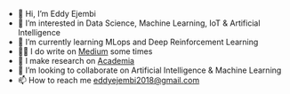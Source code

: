 - 👋 Hi, I’m Eddy Ejembi
- 👀 I’m interested in Data Science, Machine Learning, IoT & Artificial Intelligence
- 🌱 I’m currently learning MLops and Deep Reinforcement Learning
- ✍🏾 I do write on [Medium](https://medium.com/@eddyejembi) some times
- 📝 I make research on [Academia](https://fupre.academia.edu/EddyEjembi)
- 💞️ I’m looking to collaborate on Artificial Intelligence & Machine Learning
- 📫 How to reach me eddyejembi2018@gmail.com

<!---
EddyEjembi/EddyEjembi is a ✨ special ✨ repository because its `README.md` (this file) appears on your GitHub profile.
You can click the Preview link to take a look at your changes.
--->
